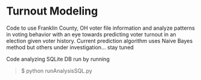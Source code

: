 # Turnout Modeling
Code to use Franklin County, OH voter file information and analyze patterns in voting behavior with an eye towards predicting voter turnout in an election given voter history. Current prediction algorithm uses Naive Bayes method but others under investigation... stay tuned

Code analyzing SQLite DB run by running

> $ python runAnalysisSQL.py <username> <passwd>
